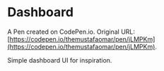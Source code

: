 # Dashboard

A Pen created on CodePen.io. Original URL: [https://codepen.io/themustafaomar/pen/jLMPKm](https://codepen.io/themustafaomar/pen/jLMPKm).

Simple dashboard UI for inspiration.